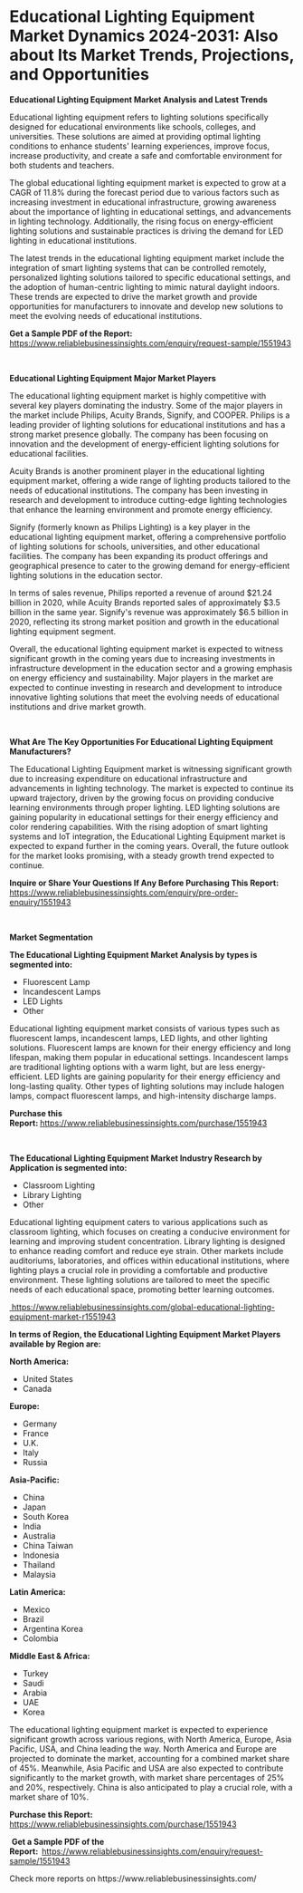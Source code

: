 <p><h1>Educational Lighting Equipment Market Dynamics 2024-2031: Also about Its Market Trends, Projections, and Opportunities</h1></p><p><strong>Educational Lighting Equipment Market Analysis and Latest Trends</strong></p>
<p><p>Educational lighting equipment refers to lighting solutions specifically designed for educational environments like schools, colleges, and universities. These solutions are aimed at providing optimal lighting conditions to enhance students' learning experiences, improve focus, increase productivity, and create a safe and comfortable environment for both students and teachers.</p><p>The global educational lighting equipment market is expected to grow at a CAGR of 11.8% during the forecast period due to various factors such as increasing investment in educational infrastructure, growing awareness about the importance of lighting in educational settings, and advancements in lighting technology. Additionally, the rising focus on energy-efficient lighting solutions and sustainable practices is driving the demand for LED lighting in educational institutions.</p><p>The latest trends in the educational lighting equipment market include the integration of smart lighting systems that can be controlled remotely, personalized lighting solutions tailored to specific educational settings, and the adoption of human-centric lighting to mimic natural daylight indoors. These trends are expected to drive the market growth and provide opportunities for manufacturers to innovate and develop new solutions to meet the evolving needs of educational institutions.</p></p>
<p><strong>Get a Sample PDF of the Report:&nbsp;</strong> <a href="https://www.reliablebusinessinsights.com/enquiry/request-sample/1551943">https://www.reliablebusinessinsights.com/enquiry/request-sample/1551943</a></p>
<p>&nbsp;</p>
<p><strong>Educational Lighting Equipment Major Market Players</strong></p>
<p><p>The educational lighting equipment market is highly competitive with several key players dominating the industry. Some of the major players in the market include Philips, Acuity Brands, Signify, and COOPER. Philips is a leading provider of lighting solutions for educational institutions and has a strong market presence globally. The company has been focusing on innovation and the development of energy-efficient lighting solutions for educational facilities.</p><p>Acuity Brands is another prominent player in the educational lighting equipment market, offering a wide range of lighting products tailored to the needs of educational institutions. The company has been investing in research and development to introduce cutting-edge lighting technologies that enhance the learning environment and promote energy efficiency.</p><p>Signify (formerly known as Philips Lighting) is a key player in the educational lighting equipment market, offering a comprehensive portfolio of lighting solutions for schools, universities, and other educational facilities. The company has been expanding its product offerings and geographical presence to cater to the growing demand for energy-efficient lighting solutions in the education sector.</p><p>In terms of sales revenue, Philips reported a revenue of around $21.24 billion in 2020, while Acuity Brands reported sales of approximately $3.5 billion in the same year. Signify's revenue was approximately $6.5 billion in 2020, reflecting its strong market position and growth in the educational lighting equipment segment.</p><p>Overall, the educational lighting equipment market is expected to witness significant growth in the coming years due to increasing investments in infrastructure development in the education sector and a growing emphasis on energy efficiency and sustainability. Major players in the market are expected to continue investing in research and development to introduce innovative lighting solutions that meet the evolving needs of educational institutions and drive market growth.</p></p>
<p>&nbsp;</p>
<p><strong>What Are The Key Opportunities For Educational Lighting Equipment Manufacturers?</strong></p>
<p><p>The Educational Lighting Equipment market is witnessing significant growth due to increasing expenditure on educational infrastructure and advancements in lighting technology. The market is expected to continue its upward trajectory, driven by the growing focus on providing conducive learning environments through proper lighting. LED lighting solutions are gaining popularity in educational settings for their energy efficiency and color rendering capabilities. With the rising adoption of smart lighting systems and IoT integration, the Educational Lighting Equipment market is expected to expand further in the coming years. Overall, the future outlook for the market looks promising, with a steady growth trend expected to continue.</p></p>
<p><strong>Inquire or Share Your Questions If Any Before Purchasing This Report:</strong> <a href="https://www.reliablebusinessinsights.com/enquiry/pre-order-enquiry/1551943">https://www.reliablebusinessinsights.com/enquiry/pre-order-enquiry/1551943</a></p>
<p>&nbsp;</p>
<p><strong>Market Segmentation</strong></p>
<p><strong>The Educational Lighting Equipment Market Analysis by types is segmented into:</strong></p>
<p><ul><li>Fluorescent Lamp</li><li>Incandescent Lamps</li><li>LED Lights</li><li>Other</li></ul></p>
<p><p>Educational lighting equipment market consists of various types such as fluorescent lamps, incandescent lamps, LED lights, and other lighting solutions. Fluorescent lamps are known for their energy efficiency and long lifespan, making them popular in educational settings. Incandescent lamps are traditional lighting options with a warm light, but are less energy-efficient. LED lights are gaining popularity for their energy efficiency and long-lasting quality. Other types of lighting solutions may include halogen lamps, compact fluorescent lamps, and high-intensity discharge lamps.</p></p>
<p><strong>Purchase this Report:&nbsp;</strong><a href="https://www.reliablebusinessinsights.com/purchase/1551943">https://www.reliablebusinessinsights.com/purchase/1551943</a></p>
<p>&nbsp;</p>
<p><strong>The Educational Lighting Equipment Market Industry Research by Application is segmented into:</strong></p>
<p><ul><li>Classroom Lighting</li><li>Library Lighting</li><li>Other</li></ul></p>
<p><p>Educational lighting equipment caters to various applications such as classroom lighting, which focuses on creating a conducive environment for learning and improving student concentration. Library lighting is designed to enhance reading comfort and reduce eye strain. Other markets include auditoriums, laboratories, and offices within educational institutions, where lighting plays a crucial role in providing a comfortable and productive environment. These lighting solutions are tailored to meet the specific needs of each educational space, promoting better learning outcomes.</p></p>
<p><a href="https://www.reliablebusinessinsights.com/global-educational-lighting-equipment-market-r1551943">&nbsp;https://www.reliablebusinessinsights.com/global-educational-lighting-equipment-market-r1551943</a></p>
<p><strong>In terms of Region, the Educational Lighting Equipment Market Players available by Region are:</strong></p>
<p>
    <p> <strong> North America: </strong>
        <ul>
            <li>United States</li>
            <li>Canada</li>
        </ul>
        </p> 
    <p> <strong> Europe: </strong>
        <ul>
            <li>Germany</li>
            <li>France</li>
            <li>U.K.</li>
            <li>Italy</li>
            <li>Russia</li>
        </ul>
        </p> 
    <p> <strong> Asia-Pacific: </strong>
        <ul>
            <li>China</li>
            <li>Japan</li>
            <li>South Korea</li>
            <li>India</li>
            <li>Australia</li>
            <li>China Taiwan</li>
            <li>Indonesia</li>
            <li>Thailand</li>
            <li>Malaysia</li>
        </ul>
        </p> 
    <p> <strong> Latin America: </strong>
        <ul>
            <li>Mexico</li>
            <li>Brazil</li>
            <li>Argentina Korea</li>
            <li>Colombia</li>
        </ul>
        </p> 
    <p> <strong> Middle East & Africa: </strong>
        <ul>
            <li>Turkey</li>
            <li>Saudi</li>
            <li>Arabia</li>
            <li>UAE</li>
            <li>Korea</li>
        </ul>
    </p>
    </p>
<p><p>The educational lighting equipment market is expected to experience significant growth across various regions, with North America, Europe, Asia Pacific, USA, and China leading the way. North America and Europe are projected to dominate the market, accounting for a combined market share of 45%. Meanwhile, Asia Pacific and USA are also expected to contribute significantly to the market growth, with market share percentages of 25% and 20%, respectively. China is also anticipated to play a crucial role, with a market share of 10%.</p></p>
<p><strong>Purchase this Report: </strong><a href="https://www.reliablebusinessinsights.com/purchase/1551943">https://www.reliablebusinessinsights.com/purchase/1551943</a></p>
<p>&nbsp;<strong>Get a Sample PDF of the Report:&nbsp;&nbsp;</strong><a href="https://www.reliablebusinessinsights.com/enquiry/request-sample/1551943">https://www.reliablebusinessinsights.com/enquiry/request-sample/1551943</a></p>
<p><strong></strong></p>
<p>Check more reports on https://www.reliablebusinessinsights.com/</p>